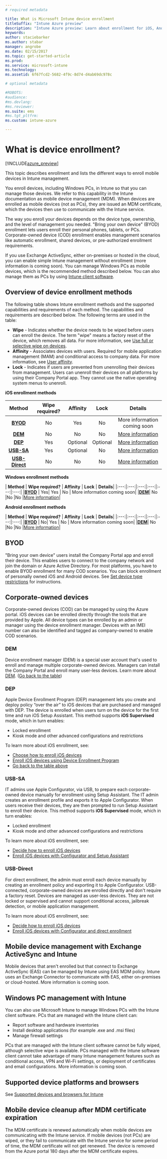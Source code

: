 ```yaml
---
# required metadata

title: What is Microsoft Intune device enrollmenttitleSuffix: "Intune Azure preview"
description: "Intune Azure preview: Learn about enrollment for iOS, Android, and Windows devices."
keywords:
author: staciebarker
ms.author: stabar
manager: angrobe
ms.date: 02/15/2017
ms.topic: get-started-article
ms.prod:
ms.service: microsoft-intune
ms.technology:
ms.assetid: 6f67fcd2-5682-4f9c-8d74-d4ab69dc978c

# optional metadata

#ROBOTS:
#audience:
#ms.devlang:
#ms.reviewer:
ms.suite: ems
#ms.tgt_pltfrm:
ms.custom: intune-azure

---
```


# What is device enrollment?
[!INCLUDE[azure_preview](../includes/azure_preview.md)]

This topic describes enrollment and lists the different ways to enroll mobile devices in Intune management.

You enroll devices, including Windows PCs, in Intune so that you can manage those devices. We refer to this capability in the Intune documentation as mobile device management (MDM). When devices are enrolled as mobile devices (not as PCs), they are issued an MDM certificate, which the devices then use to communicate with the Intune service.

The way you enroll your devices depends on the device type, ownership, and the level of management you needed. "Bring your own device" (BYOD) enrollment lets users enroll their personal phones, tablets, or PCs. Corporate-owned device (COD) enrollment enables management scenarios like automatic enrollment, shared devices, or pre-authorized enrollment requirements.

If you use Exchange ActiveSync, either on-premises or hosted in the cloud, you can enable simple Intune management without enrollment (more information is coming soon). You can manage Windows PCs as mobile devices, which is the recommended method described below. You can also manage them as PCs by using [Intune client software](https://docs.microsoft.com/intune/deploy-use/manage-windows-pcs-with-microsoft-intune).


## Overview of device enrollment methods

The following table shows Intune enrollment methods and the supported capabilities and requirements of each method. The capabilities and requirements are described below. The following terms are used in the table:

- **Wipe** - Indicates whether the device needs to be wiped before users can enroll the device. The term "wipe" means a factory reset of the device, which removes all data. For more information, see [Use full or selective wipe on devices](/intune-azure/manage-devices/use-full-or-selective-wipe-on-devices-using-microsoft-intune).
- **Affinity** - Associates devices with users. Required for mobile application management (MAM) and conditional access to company data. For more information, see [User affinity](enroll-ios-devices-using-device-enrollment-program.md).
- **Lock** - Indicates if users are prevented from unenrolling their devices from management. Users can unenroll their devices on all platforms by using their Company Portal app. They cannot use the native operating system menus to unenroll.


**iOS enrollment methods**

| **Method** |	**Wipe required?** |	**Affinity**	|	**Lock** | **Details** |
|:---:|:---:|:---:|:---:|:---:|
|**[BYOD](#byod)** | No|	Yes |	No | More information coming soon|
|**[DEM](#dem)**|	No |No |No	| [More information](enroll-ios-devices-using-device-enrollment-program.md)|
|**[DEP](#dep)**|	Yes |	Optional |	Optional|[More information](enroll-ios-devices-using-device-enrollment-program.md)|
|**[USB-SA](#usb-sa)**|	Yes |	Optional |	No| [More information](enroll-ios-devices-with-apple-configurator-and-setup-assistant.md)|
|**[USB-Direct](#usb-direct)**|	No |	No	| No|[More information](enroll-ios-devices-with-apple-configurator-and-direct-enrollment.md)|



**Windows enrollment methods**

| **Method** |	**Wipe required?** |	**Affinity**	|	**Lock** | **Details**|
|:---:|:---:|:---:|:---:|:---:|:---:|
|**[BYOD](#byod)** | Yes|	Yes |	No | More information coming soon|
|**[DEM](#dem)**|	No |No |No	|[More information](enroll-devices-using-device-enrollment-manager.md)|

**Android enrollment methods**

| **Method** |	**Wipe required?** |	**Affinity**	|	**Lock** | **Details**|
|:---:|:---:|:---:|:---:|:---:|:---:|
|**[BYOD](#byod)** | No|	Yes |	No | More information coming soon|
|**[DEM](#dem)**|	No |No |No	|[More information](enroll-ios-devices-using-device-enrollment-program.md)|


## BYOD
"Bring your own device" users install the Company Portal app and enroll their device. This enables users to connect to the company network and join the domain or Azure Active Directory. For most platforms, you have to enable BYOD enrollment for many COD scenarios. You can block enrollment of personally owned iOS and Android devices. See [Set device type restrictions](https://docs.microsoft.com/intune-azure/enroll-devices/set-enrollment-restrictions#set-device-type-restrictions) for instructions.

## Corporate-owned devices
Corporate-owned devices (COD) can be managed by using the Azure portal. iOS devices can be enrolled directly through the tools that are provided by Apple. All device types can be enrolled by an admin or manager using the device enrollment manager. Devices with an IMEI number can also be identified and tagged as company-owned to enable COD scenarios.

### DEM
Device enrollment manager (DEM) is a special user account that's used to enroll and manage multiple corporate-owned devices. Managers can install the Company Portal and enroll many user-less devices. Learn more about [DEM](enroll-devices-using-device-enrollment-manager.md). ([Go back to the table](#overview-of-device-enrollment-methods))

### DEP
Apple Device Enrollment Program (DEP) management lets you create and deploy policy “over the air” to iOS devices that are purchased and managed with DEP. The device is enrolled when users turn on the device for the first time and run iOS Setup Assistant. This method supports **iOS Supervised** mode, which in turn enables:

  -	Locked enrollment
  -	Kiosk mode and other advanced configurations and restrictions

To learn more about iOS enrollment, see:

- [Choose how to enroll iOS devices](choose-ios-enrollment-method.md)
- [Enroll iOS devices using Device Enrollment Program](enroll-ios-devices-using-device-enrollment-program.md)
- [Go back to the table above](#overview-of-device-enrollment-methods)

### USB-SA
IT admins use Apple Configurator, via USB, to prepare each corporate-owned device manually for enrollment using Setup Assistant. The IT admin creates an enrollment profile and exports it to Apple Configurator. When users receive their devices, they are then prompted to run Setup Assistant to enroll their device. This method supports **iOS Supervised** mode, which in turn enables:
  -	Locked enrollment
  -	Kiosk mode and other advanced configurations and restrictions

To learn more about iOS enrollment, see:

- [Decide how to enroll iOS devices](choose-ios-enrollment-method.md)
- [Enroll iOS devices with Configurator and Setup Assistant](enroll-ios-devices-with-apple-configurator-and-setup-assistant.md)

### USB-Direct
For direct enrollment, the admin must enroll each device manually by creating an enrollment policy and exporting it to Apple Configurator. USB-connected, corporate-owned devices are enrolled directly and don't require a factory reset. Devices are managed as user-less devices. They are not locked or supervised and cannot support conditional access, jailbreak detection, or mobile application management.

To learn more about iOS enrollment, see:

- [Decide how to enroll iOS devices](choose-ios-enrollment-method.md)
- [Enroll iOS devices with Configurator and direct enrollment](enroll-ios-devices-with-apple-configurator-and-direct-enrollment.md)

## Mobile device management with Exchange ActiveSync and Intune
Mobile devices that aren't enrolled but that connect to Exchange ActiveSync (EAS) can be managed by Intune using EAS MDM policy. Intune uses an Exchange Connector to communicate with EAS, either on-premises or cloud-hosted. More information is coming soon.


## Windows PC management with Intune  
You can also use Microsoft Intune to manage Windows PCs with the Intune client software. PCs that are managed with the Intune client can:

 - Report software and hardware inventories
 - Install desktop applications (for example .exe and .msi files)
 - Manage firewall settings

PCs that are managed with the Intune client software cannot be fully wiped, although selective wipe is available. PCs managed with the Intune software client cannot take advantage of many Intune management features such as conditional access, VPN and Wi-Fi settings, or deployment of certificates and email configurations. More information is coming soon.

## Supported device platforms and browsers

See [Supported devices and browsers for Intune](https://docs.microsoft.com/intune/get-started/supported-mobile-devices-and-computers)

## Mobile device cleanup after MDM certificate expiration

The MDM certificate is renewed automatically when mobile devices are communicating with the Intune service. If mobile devices (not PCs) are wiped, or they fail to communicate with the Intune service for some period of time, the MDM certificate will not get renewed. The device is removed from the Azure portal 180 days after the MDM certificate expires.
